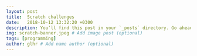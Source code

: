 ```yaml
---
layout: post
title:  Scratch challenges
date:   2018-10-12 13:32:20 +0300
description: You’ll find this post in your `_posts` directory. Go ahead and edit it and re-build the site to see your changes. # Add post description (optional)
img: scratch-banner.jpeg # Add image post (optional)
tags: [programming]
author: glhr # Add name author (optional)
---
```

